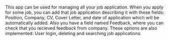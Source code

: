 This app can be used for managing all your job application. 
When you apply for some job, you can add that job application describing it with these fields:
Position, Company, CV, Cover Letter, and date of application which will be automatically added. 
Also you have a field named Feedback, where you can check that you recieved feedback from company. 
These options are also implemented: User login, deleting and searching job applications. 
